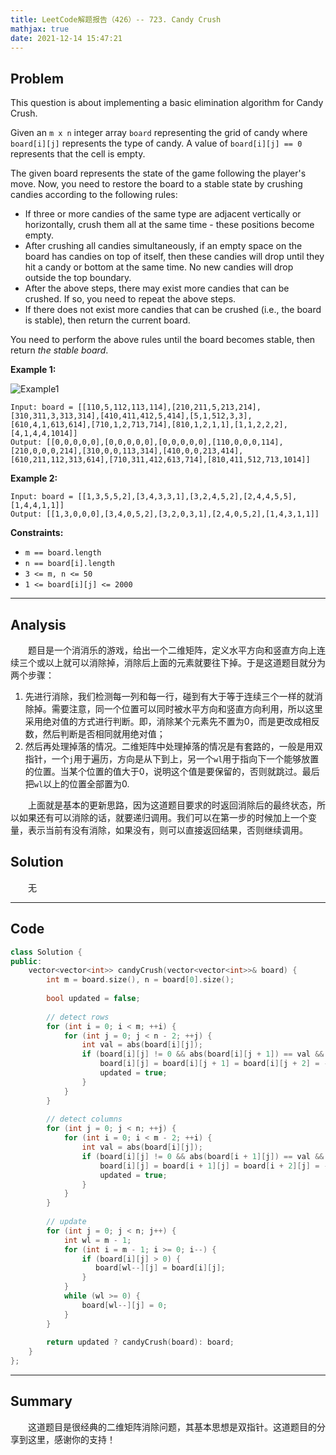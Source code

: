 ```yaml
---
title: LeetCode解题报告（426）-- 723. Candy Crush
mathjax: true
date: 2021-12-14 15:47:21
---
```


## Problem

This question is about implementing a basic elimination algorithm for Candy Crush.

Given an `m x n` integer array `board` representing the grid of candy where `board[i][j]` represents the type of candy. A value of `board[i][j] == 0` represents that the cell is empty.

The given board represents the state of the game following the player's move. Now, you need to restore the board to a stable state by crushing candies according to the following rules:

- If three or more candies of the same type are adjacent vertically or horizontally, crush them all at the same time - these positions become empty.
- After crushing all candies simultaneously, if an empty space on the board has candies on top of itself, then these candies will drop until they hit a candy or bottom at the same time. No new candies will drop outside the top boundary.
- After the above steps, there may exist more candies that can be crushed. If so, you need to repeat the above steps.
- If there does not exist more candies that can be crushed (i.e., the board is stable), then return the current board.

You need to perform the above rules until the board becomes stable, then return *the stable board*.

<!-- more -->

**Example 1:**

![Example1](https://assets.leetcode.com/uploads/2018/10/12/candy_crush_example_2.png)

```
Input: board = [[110,5,112,113,114],[210,211,5,213,214],[310,311,3,313,314],[410,411,412,5,414],[5,1,512,3,3],[610,4,1,613,614],[710,1,2,713,714],[810,1,2,1,1],[1,1,2,2,2],[4,1,4,4,1014]]
Output: [[0,0,0,0,0],[0,0,0,0,0],[0,0,0,0,0],[110,0,0,0,114],[210,0,0,0,214],[310,0,0,113,314],[410,0,0,213,414],[610,211,112,313,614],[710,311,412,613,714],[810,411,512,713,1014]]
```

**Example 2:**

```
Input: board = [[1,3,5,5,2],[3,4,3,3,1],[3,2,4,5,2],[2,4,4,5,5],[1,4,4,1,1]]
Output: [[1,3,0,0,0],[3,4,0,5,2],[3,2,0,3,1],[2,4,0,5,2],[1,4,3,1,1]]
```

**Constraints:**

- `m == board.length`
- `n == board[i].length`
- `3 <= m, n <= 50`
- `1 <= board[i][j] <= 2000`

------

## Analysis

&emsp;&emsp;题目是一个消消乐的游戏，给出一个二维矩阵，定义水平方向和竖直方向上连续三个或以上就可以消除掉，消除后上面的元素就要往下掉。于是这道题目就分为两个步骤：

1. 先进行消除，我们检测每一列和每一行，碰到有大于等于连续三个一样的就消除掉。需要注意，同一个位置可以同时被水平方向和竖直方向利用，所以这里采用绝对值的方式进行判断。即，消除某个元素先不置为0，而是更改成相反数，然后判断是否相同就用绝对值；
2. 然后再处理掉落的情况。二维矩阵中处理掉落的情况是有套路的，一般是用双指针，一个`j`用于遍历，方向是从下到上，另一个`wl`用于指向下一个能够放置的位置。当某个位置的值大于0，说明这个值是要保留的，否则就跳过。最后把`wl`以上的位置全部置为0.

&emsp;&emsp;上面就是基本的更新思路，因为这道题目要求的时返回消除后的最终状态，所以如果还有可以消除的话，就要递归调用。我们可以在第一步的时候加上一个变量，表示当前有没有消除，如果没有，则可以直接返回结果，否则继续调用。

## Solution

&emsp;&emsp;无

------

## Code

```c++
class Solution {
public:
    vector<vector<int>> candyCrush(vector<vector<int>>& board) {
        int m = board.size(), n = board[0].size();
        
        bool updated = false;
        
        // detect rows
        for (int i = 0; i < m; ++i) {
            for (int j = 0; j < n - 2; ++j) {
                int val = abs(board[i][j]);
                if (board[i][j] != 0 && abs(board[i][j + 1]) == val && abs(board[i][j + 2]) == val) {
                    board[i][j] = board[i][j + 1] = board[i][j + 2] = -val;
                    updated = true;
                }
            }
        }
        
        // detect columns
        for (int j = 0; j < n; ++j) {
            for (int i = 0; i < m - 2; ++i) {
                int val = abs(board[i][j]);
                if (board[i][j] != 0 && abs(board[i + 1][j]) == val && abs(board[i + 2][j]) == val) {
                    board[i][j] = board[i + 1][j] = board[i + 2][j] = -val;
                    updated = true;
                }
            }
        }
        
        // update
        for (int j = 0; j < n; j++) {
            int wl = m - 1;
            for (int i = m - 1; i >= 0; i--) {
                if (board[i][j] > 0) {
                   board[wl--][j] = board[i][j];
                }
            }
            while (wl >= 0) {
                board[wl--][j] = 0;
            }
        }
        
        return updated ? candyCrush(board): board;
    }
};
```

------

## Summary

&emsp;&emsp;这道题目是很经典的二维矩阵消除问题，其基本思想是双指针。这道题目的分享到这里，感谢你的支持！
